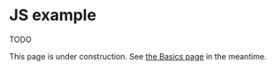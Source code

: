 # JS example

TODO

This page is under construction. See [the Basics page](../guides/basics.md) in the meantime.

